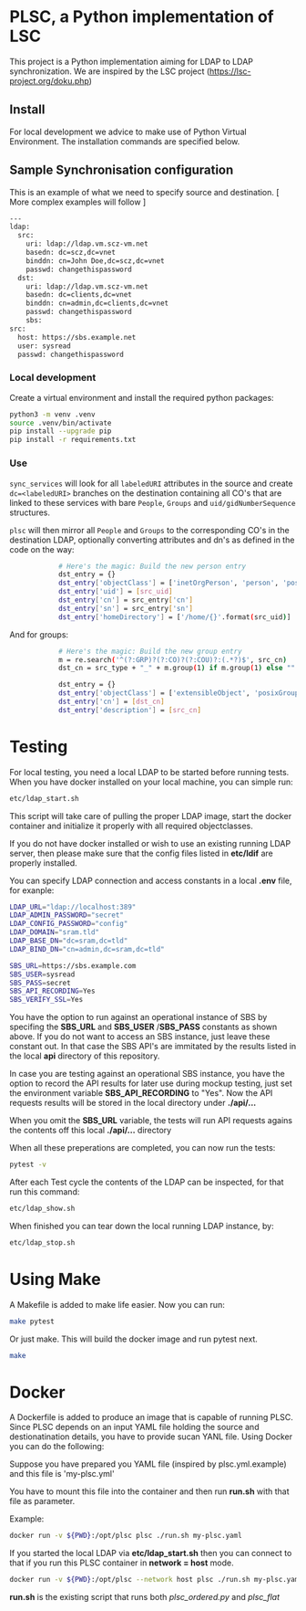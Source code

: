 # PLSC, a Python implementation of LSC

This project is a Python implementation aiming for LDAP to LDAP synchronization. We are inspired by the LSC project (https://lsc-project.org/doku.php)

## Install

For local development we advice to make use of Python Virtual Environment. The installation commands are specified below.

## Sample Synchronisation configuration

This is an example of what we need to specify source and destination.
[ More complex examples will follow ]

```bash
---
ldap:
  src:
    uri: ldap://ldap.vm.scz-vm.net
    basedn: dc=scz,dc=vnet
    binddn: cn=John Doe,dc=scz,dc=vnet
    passwd: changethispassword
  dst:
    uri: ldap://ldap.vm.scz-vm.net
    basedn: dc=clients,dc=vnet
    binddn: cn=admin,dc=clients,dc=vnet
    passwd: changethispassword
    sbs:
src:
  host: https://sbs.example.net
  user: sysread
  passwd: changethispassword
```

### Local development

Create a virtual environment and install the required python packages:

```bash
python3 -m venv .venv
source .venv/bin/activate
pip install --upgrade pip
pip install -r requirements.txt
```

### Use

`sync_services` will look for all `labeledURI` attributes in the source and create `dc=<labeledURI>` branches on the destination containing all CO's that are linked to these services with bare `People`, `Groups` and `uid/gidNumberSequence` structures.

`plsc` will then mirror all `People` and `Groups` to the corresponding CO's in the destination LDAP, optionally converting attributes and dn's as defined in the code on the way:

```bash
            # Here's the magic: Build the new person entry
            dst_entry = {}
            dst_entry['objectClass'] = ['inetOrgPerson', 'person', 'posixAccount']
            dst_entry['uid'] = [src_uid]
            dst_entry['cn'] = src_entry['cn']
            dst_entry['sn'] = src_entry['sn']
            dst_entry['homeDirectory'] = ['/home/{}'.format(src_uid)]
```

And for groups:

```bash
            # Here's the magic: Build the new group entry
            m = re.search('^(?:GRP)?(?:CO)?(?:COU)?:(.*?)$', src_cn)
            dst_cn = src_type + "_" + m.group(1) if m.group(1) else ""

            dst_entry = {}
            dst_entry['objectClass'] = ['extensibleObject', 'posixGroup', 'sczGroup']
            dst_entry['cn'] = [dst_cn]
            dst_entry['description'] = [src_cn]
```

# Testing

For local testing, you need a local LDAP to be started before running tests.
When you have docker installed on your local machine, you can simple run:

```bash
etc/ldap_start.sh
```

This script will take care of pulling the proper LDAP image, start the docker container and initialize it properly with all required objectclasses.

If you do not have docker installed or wish to use an existing running LDAP server, then please make sure that the config files listed in **etc/ldif** are properly installed.

You can specify LDAP connection and access constants in a local **.env** file, for exanple:

```bash
LDAP_URL="ldap://localhost:389"
LDAP_ADMIN_PASSWORD="secret"
LDAP_CONFIG_PASSWORD="config"
LDAP_DOMAIN="sram.tld"
LDAP_BASE_DN="dc=sram,dc=tld"
LDAP_BIND_DN="cn=admin,dc=sram,dc=tld"

SBS_URL=https://sbs.example.com
SBS_USER=sysread
SBS_PASS=secret
SBS_API_RECORDING=Yes
SBS_VERIFY_SSL=Yes
```

You have the option to run against an operational instance of SBS by specifing the **SBS_URL** and **SBS_USER** /**SBS_PASS** constants as shown above. If you do not want to access an SBS instance, just leave these constant out.
In that case the SBS API's are immitated by the results listed in the local **api** directory of this repository.

In case you are testing against an operational SBS instance, you have the option to record the API results for later use during mockup testing, just set the environment variable **SBS_API_RECORDING** to "Yes". Now the API requests results will be stored in the local directory under **./api/...**

When you omit the **SBS_URL** variable, the tests will run API requests agains the contents off this local **./api/...** directory

When all these preperations are completed, you can now run the tests:

```bash
pytest -v
```

After each Test cycle the contents of the LDAP can be inspected, for that run this command:

```bash
etc/ldap_show.sh
```

When finished you can tear down the local running LDAP instance, by:

```bash
etc/ldap_stop.sh

```

# Using Make

A Makefile is added to make life easier. Now you can run:

```bash
make pytest
```

Or just make. This will build the docker image and run pytest next.

```bash
make
```

# Docker

A Dockerfile is added to produce an image that is capable of running PLSC. Since PLSC depends on an input YAML file holding the source and destionatination details, you have to provide sucan YANL file.
Using Docker you can do the following:

Suppose you have prepared you YAML file (inspired by plsc.yml.example) and this file is 'my-plsc.yml'

You have to mount this file into the container and then run **run.sh** with that file as parameter.

Example:

```bash
docker run -v ${PWD}:/opt/plsc plsc ./run.sh my-plsc.yaml
```

If you started the local LDAP via **etc/ldap_start.sh** then you can connect to that if you run this PLSC container in **network = host** mode.

```bash
docker run -v ${PWD}:/opt/plsc --network host plsc ./run.sh my-plsc.yaml
```

**run.sh** is the existing script that runs both _plsc_ordered.py_ and _plsc_flat_
